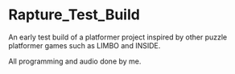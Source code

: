 # Rapture_Test_Build
 
 An early test build of a platformer project inspired by other puzzle platformer games such as LIMBO and INSIDE.
 
 All programming and audio done by me.
